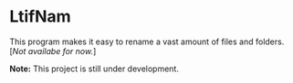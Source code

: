 # LtifNam

This program makes it easy to rename a vast amount of files and folders. [*Not availabe for now.*]

**Note:** This project is still under development.